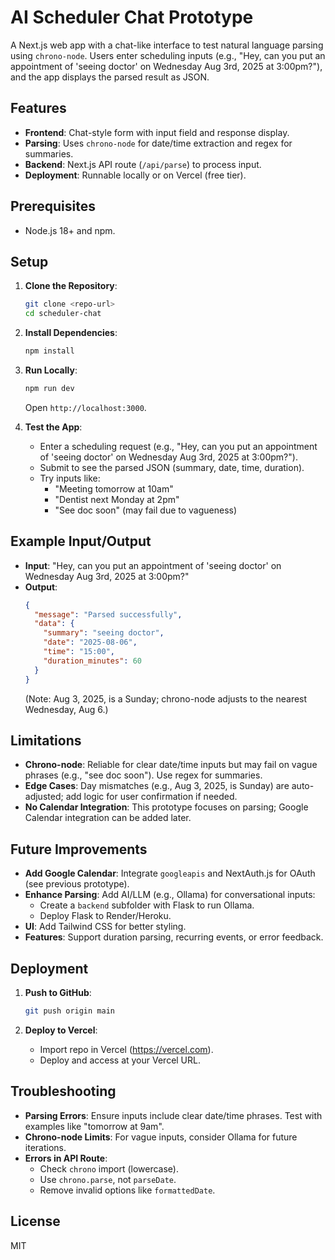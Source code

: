 # AI Scheduler Chat Prototype

A Next.js web app with a chat-like interface to test natural language parsing using `chrono-node`. Users enter scheduling inputs (e.g., "Hey, can you put an appointment of 'seeing doctor' on Wednesday Aug 3rd, 2025 at 3:00pm?"), and the app displays the parsed result as JSON.

## Features

- **Frontend**: Chat-style form with input field and response display.
- **Parsing**: Uses `chrono-node` for date/time extraction and regex for summaries.
- **Backend**: Next.js API route (`/api/parse`) to process input.
- **Deployment**: Runnable locally or on Vercel (free tier).

## Prerequisites

- Node.js 18+ and npm.

## Setup

1. **Clone the Repository**:

   ```bash
   git clone <repo-url>
   cd scheduler-chat
   ```

2. **Install Dependencies**:

   ```bash
   npm install
   ```

3. **Run Locally**:

   ```bash
   npm run dev
   ```

   Open `http://localhost:3000`.

4. **Test the App**:
   - Enter a scheduling request (e.g., "Hey, can you put an appointment of 'seeing doctor' on Wednesday Aug 3rd, 2025 at 3:00pm?").
   - Submit to see the parsed JSON (summary, date, time, duration).
   - Try inputs like:
     - "Meeting tomorrow at 10am"
     - "Dentist next Monday at 2pm"
     - "See doc soon" (may fail due to vagueness)

## Example Input/Output

- **Input**: "Hey, can you put an appointment of 'seeing doctor' on Wednesday Aug 3rd, 2025 at 3:00pm?"
- **Output**:
  ```json
  {
    "message": "Parsed successfully",
    "data": {
      "summary": "seeing doctor",
      "date": "2025-08-06",
      "time": "15:00",
      "duration_minutes": 60
    }
  }
  ```
  (Note: Aug 3, 2025, is a Sunday; chrono-node adjusts to the nearest Wednesday, Aug 6.)

## Limitations

- **Chrono-node**: Reliable for clear date/time inputs but may fail on vague phrases (e.g., "see doc soon"). Use regex for summaries.
- **Edge Cases**: Day mismatches (e.g., Aug 3, 2025, is Sunday) are auto-adjusted; add logic for user confirmation if needed.
- **No Calendar Integration**: This prototype focuses on parsing; Google Calendar integration can be added later.

## Future Improvements

- **Add Google Calendar**: Integrate `googleapis` and NextAuth.js for OAuth (see previous prototype).
- **Enhance Parsing**: Add AI/LLM (e.g., Ollama) for conversational inputs:
  - Create a `backend` subfolder with Flask to run Ollama.
  - Deploy Flask to Render/Heroku.
- **UI**: Add Tailwind CSS for better styling.
- **Features**: Support duration parsing, recurring events, or error feedback.

## Deployment

1. **Push to GitHub**:

   ```bash
   git push origin main
   ```

2. **Deploy to Vercel**:
   - Import repo in Vercel (https://vercel.com).
   - Deploy and access at your Vercel URL.

## Troubleshooting

- **Parsing Errors**: Ensure inputs include clear date/time phrases. Test with examples like "tomorrow at 9am".
- **Chrono-node Limits**: For vague inputs, consider Ollama for future iterations.
- **Errors in API Route**:
  - Check `chrono` import (lowercase).
  - Use `chrono.parse`, not `parseDate`.
  - Remove invalid options like `formattedDate`.

## License

MIT
